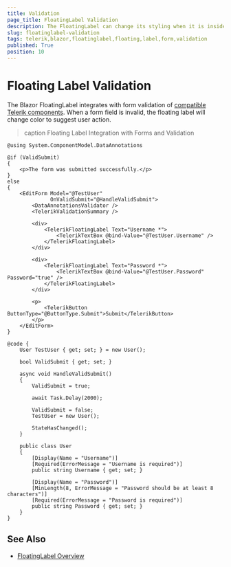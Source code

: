 ```yaml
---
title: Validation
page_title: FloatingLabel Validation
description: The FloatingLabel can change its styling when it is inside a validated form and the associated form field is invalid. How to integrate the Blazor floating label with form validation.
slug: floatinglabel-validation
tags: telerik,blazor,floatinglabel,floating,label,form,validation
published: True
position: 10
---
```


# Floating Label Validation

The Blazor FloatingLabel integrates with form validation of [compatible Telerik components](slug://floatinglabel-overview#compatibility). When a form field is invalid, the floating label will change color to suggest user action.

>caption Floating Label Integration with Forms and Validation

````RAZOR
@using System.ComponentModel.DataAnnotations

@if (ValidSubmit)
{
    <p>The form was submitted successfully.</p>
}
else
{
    <EditForm Model="@TestUser"
              OnValidSubmit="@HandleValidSubmit">
        <DataAnnotationsValidator />
        <TelerikValidationSummary />

        <div>
            <TelerikFloatingLabel Text="Username *">
                <TelerikTextBox @bind-Value="@TestUser.Username" />
            </TelerikFloatingLabel>
        </div>

        <div>
            <TelerikFloatingLabel Text="Password *">
                <TelerikTextBox @bind-Value="@TestUser.Password" Password="true" />
            </TelerikFloatingLabel>
        </div>

        <p>
            <TelerikButton ButtonType="@ButtonType.Submit">Submit</TelerikButton>
        </p>
    </EditForm>
}

@code {
    User TestUser { get; set; } = new User();

    bool ValidSubmit { get; set; }

    async void HandleValidSubmit()
    {
        ValidSubmit = true;

        await Task.Delay(2000);

        ValidSubmit = false;
        TestUser = new User();

        StateHasChanged();
    }

    public class User
    {
        [Display(Name = "Username")]
        [Required(ErrorMessage = "Username is required")]
        public string Username { get; set; }

        [Display(Name = "Password")]
        [MinLength(8, ErrorMessage = "Password should be at least 8 characters")]
        [Required(ErrorMessage = "Password is required")]
        public string Password { get; set; }
    }
}
````


## See Also

* [FloatingLabel Overview](slug://floatinglabel-overview)
